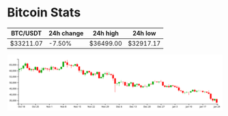 # Bitcoin Stats

BTC/USDT|24h change|24h high|24h low|
|---|---|---|---|
|$33211.07|-7.50%|$36499.00|$32917.17|

<img src="./chart.svg">

